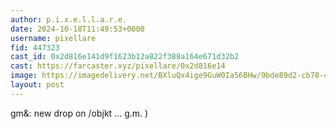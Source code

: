 ```yaml
---
author: p.i.x.e.l.l.a.r.e.
date: 2024-10-18T11:49:53+0000
username: pixellare
fid: 447323
cast_id: 0x2d816e141d9f1623b12a822f388a164e671d32b2
cast: https://farcaster.xyz/pixellare/0x2d816e14
image: https://imagedelivery.net/BXluQx4ige9GuW0Ia56BHw/9bde89d2-cb78-4a1d-077d-71b52eb9cb00/original
layout: post
---
```


gm&: new drop on /objkt ... g.m. )

<img src='https://imagedelivery.net/BXluQx4ige9GuW0Ia56BHw/9bde89d2-cb78-4a1d-077d-71b52eb9cb00/original' alt='' referrerpolicy='no-referrer'/>
